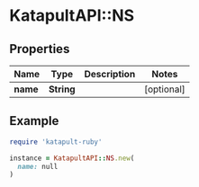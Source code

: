# KatapultAPI::NS

## Properties

| Name | Type | Description | Notes |
| ---- | ---- | ----------- | ----- |
| **name** | **String** |  | [optional] |

## Example

```ruby
require 'katapult-ruby'

instance = KatapultAPI::NS.new(
  name: null
)
```

